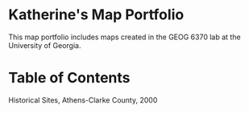 # Katherine's Map Portfolio
This map portfolio includes maps created in the GEOG 6370 lab at the University of Georgia.

# Table of Contents

Historical Sites, Athens-Clarke County, 2000
